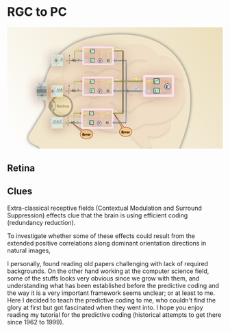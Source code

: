 # RGC to PC

<img src="images/PC_brain.jpeg"/>


## Retina

## Clues 

Extra-classical receptive fields (Contextual Modulation and Surround Suppression) effects clue that the brain is using efficient coding (redundancy reduction).
     
  To investigate whether some of these effects could
  result from the extended positive correlations along dominant
  orientation directions in natural images, 


I personally, found reading old papers challenging with lack of required backgrounds. On the other hand working at the computer science field, some of the stuffs looks very obvious since we grow with them, and understanding what has been established before the predictive coding and the way it is a very important framework seems unclear; or at least to me. Here I decided to teach the predictive coding to me, who couldn't find the glory at first but got fascinated when they went into. I hope you enjoy reading my tutorial for the predictive coding (historical attempts to get there since 1962 to 1999).
